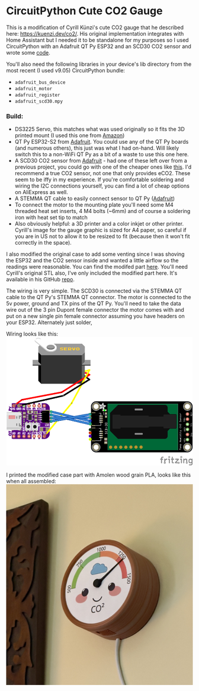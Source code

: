 # CircuitPython Cute CO2 Gauge

This is a modification of Cyrill Künzi's cute CO2 gauge that he described here: https://kuenzi.dev/co2/. His original implementation integrates with Home Assistant but I needed it to be standalone for my purposes so I used CircuitPython with an Adafruit QT Py ESP32 and an SCD30 CO2 sensor and wrote some [code](code.py).

You'll also need the following libraries in your device's lib directory from the most recent (I used v9.05) CircuitPython bundle:
- `adafruit_bus_device`
- `adafruit_motor`
- `adafruit_register`
- `adafruit_scd30.mpy`

### Build:
- DS3225 Servo, this matches what was used originally so it fits the 3D printed mount (I used this one from [Amazon](https://a.co/d/9nq5n7Z))
- QT Py ESP32-S2 from [Adafruit](https://www.adafruit.com/product/5325). You could use any of the QT Py boards (and numerous others), this just was what I had on-hand. Will likely switch this to a non-WiFi QT Py as a bit of a waste to use this one here.
- A SCD30 CO2 sensor from [Adafruit](https://www.adafruit.com/product/4867) - had one of these left over from a previous project, you could go with one of the cheaper ones like [this](https://www.adafruit.com/product/5190). I'd recommend a true CO2 sensor, not one that only provides eCO2. These seem to be iffy in my experience. If you're comfortable soldering and wiring the I2C connections yourself, you can find a lot of cheap options on AliExpress as well.
- A STEMMA QT cable to easily connect sensor to QT Py ([Adafruit](https://www.adafruit.com/product/4399))
- To connect the motor to the mounting plate you'll need some M4 threaded heat set inserts, 4 M4 bolts (~6mm) and of course a soldering iron with heat set tip to match
- Also obviously helpful: a 3D printer and a color inkjet or other printer. Cyrill's image for the gauge graphic is sized for A4 paper, so careful if you are in US not to allow it to be resized to fit (because then it won't fit correctly in the space).

I also modified the original case to add some venting since I was shoving the ESP32 and the CO2 sensor inside and wanted a little airflow so the readings were reasonable. You can find the modifed part [here](https://github.com/avnc/co2_gauge/tree/main/stl). You'll need Cyrill's original STL also, I've only included the modified part here. It's available in his GitHub [repo](https://github.com/ckuenzi/co2-gauge).

The wiring is very simple. The SCD30 is connected via the STEMMA QT cable to the QT Py's STEMMA QT connector. The motor is connected to the 5v power, ground and TX pins of the QT Py. You'll need to take the data wire out of the 3 pin Dupont female connector the motor comes with and put on a new single pin female connector assuming you have headers on your ESP32. Alternately just solder,

Wiring looks like this:
![Fritzing diagram of wiring connections](/img/co2%20gauge%20fritzing_bb.png)

I printed the modified case part with Amolen wood grain PLA, looks like this when all assembled:
![Picture of completed gauge printed with wood grain PLA](/img/IMG_3328.jpg)
